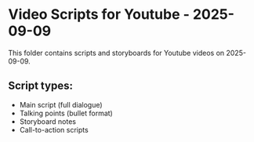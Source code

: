 # Video Scripts for Youtube - 2025-09-09

This folder contains scripts and storyboards for Youtube videos on 2025-09-09.

## Script types:
- Main script (full dialogue)
- Talking points (bullet format)
- Storyboard notes
- Call-to-action scripts
